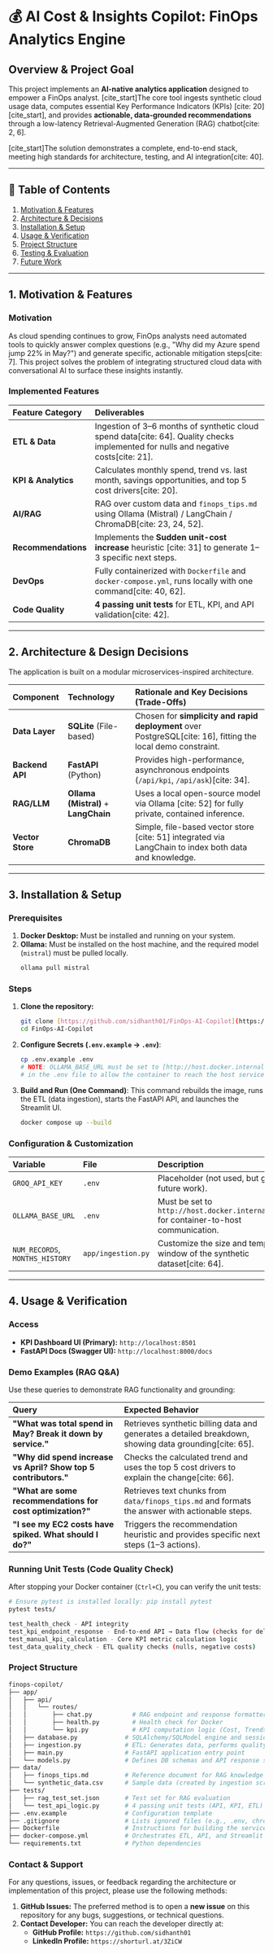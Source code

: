 # 💰 AI Cost & Insights Copilot: FinOps Analytics Engine

## Overview & Project Goal

This project implements an **AI-native analytics application** designed to empower a FinOps analyst. [cite_start]The core tool ingests synthetic cloud usage data, computes essential Key Performance Indicators (KPIs) [cite: 20][cite_start], and provides **actionable, data-grounded recommendations** through a low-latency Retrieval-Augmented Generation (RAG) chatbot[cite: 2, 6].

[cite_start]The solution demonstrates a complete, end-to-end stack, meeting high standards for architecture, testing, and AI integration[cite: 40].

***

## 📖 Table of Contents
1. [Motivation & Features](#motivation--features)
2. [Architecture & Decisions](#architecture--design-decisions)
3. [Installation & Setup](#installation--setup)
4. [Usage & Verification](#usage--verification)
5. [Project Structure](#project-structure)
6. [Testing & Evaluation](#testing--evaluation)
7. [Future Work](#future-work)

***

## 1. Motivation & Features

### Motivation
As cloud spending continues to grow, FinOps analysts need automated tools to quickly answer complex questions (e.g., "Why did my Azure spend jump 22% in May?") and generate specific, actionable mitigation steps[cite: 7]. This project solves the problem of integrating structured cloud data with conversational AI to surface these insights instantly.

### Implemented Features
| Feature Category | Deliverables |
| :--- | :--- |
| **ETL & Data** | Ingestion of 3–6 months of synthetic cloud spend data[cite: 64]. Quality checks implemented for nulls and negative costs[cite: 21]. |
| **KPI & Analytics** | Calculates monthly spend, trend vs. last month, savings opportunities, and top 5 cost drivers[cite: 20]. |
| **AI/RAG** | RAG over custom data and `finops_tips.md` using Ollama (Mistral) / LangChain / ChromaDB[cite: 23, 24, 52]. |
| **Recommendations** | Implements the **Sudden unit-cost increase** heuristic [cite: 31] to generate 1–3 specific next steps. |
| **DevOps** | Fully containerized with `Dockerfile` and `docker-compose.yml`, runs locally with one command[cite: 40, 62]. |
| **Code Quality** | **4 passing unit tests** for ETL, KPI, and API validation[cite: 42]. |

***

## 2. Architecture & Design Decisions

The application is built on a modular microservices-inspired architecture.

| Component | Technology | Rationale and Key Decisions (Trade-Offs) |
| :--- | :--- | :--- |
| **Data Layer** | **SQLite** (File-based) | Chosen for **simplicity and rapid deployment** over PostgreSQL[cite: 16], fitting the local demo constraint. |
| **Backend API** | **FastAPI** (Python) | Provides high-performance, asynchronous endpoints (`/api/kpi`, `/api/ask`)[cite: 34]. |
| **RAG/LLM** | **Ollama (Mistral)** + **LangChain** | Uses a local open-source model via Ollama [cite: 52] for fully private, contained inference. |
| **Vector Store** | **ChromaDB** | Simple, file-based vector store [cite: 51] integrated via LangChain to index both data and knowledge. |

***

## 3. Installation & Setup

### Prerequisites
1.  **Docker Desktop:** Must be installed and running on your system.
2.  **Ollama:** Must be installed on the host machine, and the required model (`mistral`) must be pulled locally.
    ```bash
    ollama pull mistral
    ```

### Steps
1.  **Clone the repository:**
    ```bash
    git clone [https://github.com/sidhanth01/FinOps-AI-Copilot](https://github.com/sidhanth01/FinOps-AI-Copilot)
    cd FinOps-AI-Copilot
    ```
2.  **Configure Secrets (`.env.example` $\to$ `.env`)**:
    ```bash
    cp .env.example .env
    # NOTE: OLLAMA_BASE_URL must be set to [http://host.docker.internal:11434](http://host.docker.internal:11434) 
    # in the .env file to allow the container to reach the host service.
    ```
3.  **Build and Run (One Command)**: This command rebuilds the image, runs the ETL (data ingestion), starts the FastAPI API, and launches the Streamlit UI.
    ```bash
    docker compose up --build
    ```

### Configuration & Customization
| Variable | File | Description |
| :--- | :--- | :--- |
| `GROQ_API_KEY` | `.env` | Placeholder (not used, but good for future work). |
| `OLLAMA_BASE_URL` | `.env` | Must be set to `http://host.docker.internal:11434` for container-to-host communication. |
| `NUM_RECORDS`, `MONTHS_HISTORY` | `app/ingestion.py` | Customize the size and temporal window of the synthetic dataset[cite: 64]. |

***

## 4. Usage & Verification

### Access
* **KPI Dashboard UI (Primary):** `http://localhost:8501`
* **FastAPI Docs (Swagger UI):** `http://localhost:8000/docs`

### Demo Examples (RAG Q&A)
Use these queries to demonstrate RAG functionality and grounding:

| Query | Expected Behavior |
| :--- | :--- |
| **"What was total spend in May? Break it down by service."** | Retrieves synthetic billing data and generates a detailed breakdown, showing data grounding[cite: 65]. |
| **"Why did spend increase vs April? Show top 5 contributors."** | Checks the calculated trend and uses the top 5 cost drivers to explain the change[cite: 66]. |
| **"What are some recommendations for cost optimization?"** | Retrieves text chunks from `data/finops_tips.md` and formats the answer with actionable steps. |
| **"I see my EC2 costs have spiked. What should I do?"** | Triggers the recommendation heuristic and provides specific next steps (1–3 actions). |

### Running Unit Tests (Code Quality Check)

After stopping your Docker container (`Ctrl+C`), you can verify the unit tests:

```bash
# Ensure pytest is installed locally: pip install pytest
pytest tests/

test_health_check -	API integrity
test_kpi_endpoint_response - End-to-end API → Data flow (checks for deliberate cost spike)
test_manual_kpi_calculation - Core KPI metric calculation logic
test_data_quality_check	- ETL quality checks (nulls, negative costs)
```

### Project Structure

```bash
finops-copilot/
├── app/
│   ├── api/
│   │   └── routes/
│   │       ├── chat.py           # RAG endpoint and response formatter
│   │       ├── health.py         # Health check for Docker
│   │       └── kpi.py            # KPI computation logic (Cost, Trends)
│   ├── database.py             # SQLAlchemy/SQLModel engine and session setup
│   ├── ingestion.py            # ETL: Generates data, performs quality checks, loads DB
│   ├── main.py                 # FastAPI application entry point
│   └── models.py               # Defines DB schemas and API response schemas
├── data/
│   ├── finops_tips.md          # Reference document for RAG knowledge
│   └── synthetic_data.csv      # Sample data (created by ingestion script)
├── tests/
│   ├── rag_test_set.json       # Test set for RAG evaluation
│   └── test_api_logic.py       # 4 passing unit tests (API, KPI, ETL)
├── .env.example                # Configuration template
├── .gitignore                  # Lists ignored files (e.g., .env, chroma_db/)
├── Dockerfile                  # Instructions for building the service image
├── docker-compose.yml          # Orchestrates ETL, API, and Streamlit
└── requirements.txt            # Python dependencies
```
### Contact & Support

For any questions, issues, or feedback regarding the architecture or implementation of this project, please use the following methods:

1.  **GitHub Issues:** The preferred method is to open a **new issue** on this repository for any bugs, suggestions, or technical questions.
2.  **Contact Developer:** You can reach the developer directly at:
    * **GitHub Profile:** `https://github.com/sidhanth01`
    * **LinkedIn Profile:** `https://shorturl.at/3ZiCW`
